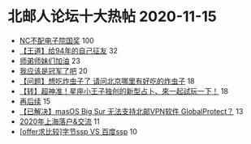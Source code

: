 # 北邮人论坛十大热帖 2020-11-15

- [NC不配电子院国奖](https://bbs.byr.cn/article/Picture/3269076) 100
- [【王道】给94年的自己征友](https://bbs.byr.cn/article/Friends/1977399) 32
- [师弟师妹们加油](https://bbs.byr.cn/article/WorkLife/1155898) 23
- [我应该是冠军了吧](https://bbs.byr.cn/article/Talking/6241061) 20
- [【问题】想吃炸虫子了 请问北京哪里有好吃的炸虫子](https://bbs.byr.cn/article/Food/508803) 18
- [【转】超神准！星座小王子独创的新型占卜、來一起試玩一下！](https://bbs.byr.cn/article/Constellations/326533) 18
- [再后续](https://bbs.byr.cn/article/Feeling/3159388) 15
- [【已解决】masOS Big Sur 无法支持北邮VPN软件 GlobalProtect？](https://bbs.byr.cn/article/BUPTNet/104462) 13
- [2020年上海落户&amp;交流](https://bbs.byr.cn/article/BYRatSH/7462) 11
- [[offer求比较]字节ssp VS 百度ssp](https://bbs.byr.cn/article/Job/2112634) 10


